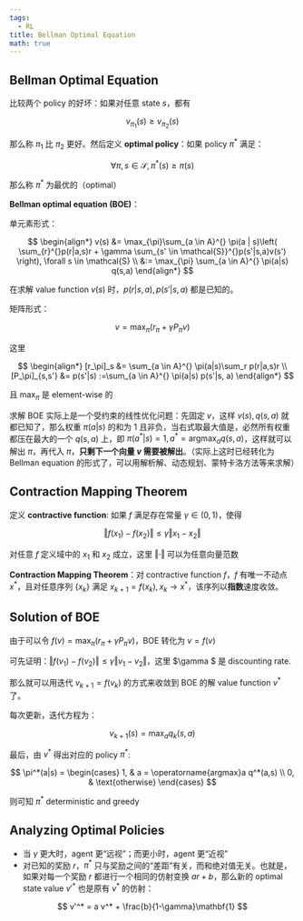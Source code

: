 ```yaml
---
tags:
  - RL
title: Bellman Optimal Equation
math: true
---
```


## Bellman Optimal Equation

比较两个 policy 的好坏：如果对任意 state $s$，都有

$$
v_{\pi_1}(s) \ge v_{\pi_2}(s)
$$

那么称 $\pi_1$ 比 $\pi_2$ 更好。然后定义 **optimal policy**：如果 policy $\pi^*$ 满足：

$$
\forall \pi, s \in \mathcal{S}, \pi^*(s) \ge \pi(s)
$$

那么称 $\pi^*$ 为最优的（optimal）

**Bellman optimal equation (BOE)**：

单元素形式：

$$
\begin{align*}
    v(s) &= \max_{\pi}\sum_{a \in A}^{} \pi(a | s)\left( \sum_{r}^{}p(r|a,s)r + \gamma \sum_{s' \in \mathcal{S}}^{}p(s'|s,a)v(s') \right), \forall s \in \mathcal{S} \\
    &:= \max_{\pi} \sum_{a \in A}^{} \pi(a|s) q(s,a)
\end{align*} 
$$

在求解 value function $v(s)$ 时，$p(r|s,a), p(s'|s,a)$ 都是已知的。

矩阵形式：

$$
v = \max_{\pi}(r_\pi + \gamma P_\pi v)
$$

这里

$$
\begin{align*}
    [r_\pi]_s &= \sum_{a \in A}^{} \pi(a|s)\sum_r p(r|a,s)r  \\
    [P_\pi]_{s,s'} &= p(s'|s) :=\sum_{a \in A}^{} \pi(a|s) p(s'|s, a)
\end{align*} 
$$

且 $\max _\pi$ 是 element-wise 的

求解 BOE 实际上是一个受约束的线性优化问题：先固定 $v$，这样 $v(s), q(s,a)$ 就都已知了，那么权重 $\pi(a|s)$ 的和为 1 且非负，当右式取最大值是，必然所有权重都压在最大的一个 $q(s,a)$ 上，即 $\pi (a^{*}|s) = 1, a^{*} = \operatorname{argmax} _{a} q(s,a)$，这样就可以解出 $\pi$，再代入 $\pi$，**只剩下一个向量 $v$ 需要被解出**。（实际上这时已经转化为 Bellman equation 的形式了，可以用解析解、动态规划、蒙特卡洛方法等来求解）

## Contraction Mapping Theorem

定义 **contractive function**: 如果 $f$ 满足存在常量 $\gamma \in (0,1)$，使得

$$
\Vert f(x_1) - f(x_2) \Vert \le \gamma \Vert x_1 - x_2 \Vert
$$

对任意 $f$ 定义域中的 $x_1$ 和 $x_2$ 成立，这里 $\Vert\cdot \Vert$ 可以为任意向量范数

**Contraction Mapping Theorem**：对 contractive function $f$，$f$ 有唯一不动点 $x^*$，且对任意序列 $\{x_k \}$ 满足 $x_{k+1} = f(x_k), x_k \rightarrow x^*$，该序列以**指数**速度收敛。

## Solution of BOE

由于可以令 $f(v) = \max _\pi(r_\pi + \gamma P_\pi v)$，BOE 转化为 $v = f(v)$

可先证明：$\Vert f(v_1) - f(v_2)\Vert \le \gamma \Vert v_1 - v_2 \Vert$，这里 $\gamma $ 是 discounting rate.

那么就可以用迭代 $v_{k+1} = f(v_k)$ 的方式来收敛到 BOE 的解 value function $v^*$ 了。

每次更新，迭代方程为：

$$
v_{k+1}(s) = \max_a q_k(s,a)
$$

最后，由 $v^*$ 得出对应的 policy $\pi^*$: 

$$
\pi^*(a|s) = \begin{cases}
    1, & a = \operatorname{argmax}a q^*(a,s) \\
    0, & \text{otherwise}
\end{cases}
$$

则可知 $\pi^*$ deterministic and greedy

## Analyzing Optimal Policies

- 当 $\gamma$ 更大时，agent 更“远视”；而更小时，agent 更“近视”
- 对已知的奖励 $r$，$\pi^*$ 只与奖励之间的“差距”有关，而和绝对值无关。也就是，如果对每一个奖励 $r$ 都进行一个相同的仿射变换 $ar+b$，那么新的 optimal state value $v'^*$ 也是原有 $v^*$ 的仿射：

$$
v'^* = a v^* + \frac{b}{1-\gamma}\mathbf{1}
$$
